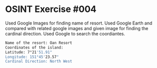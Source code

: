# OSINT Exercise #004

Used Google Images for finding name of resort. Used Google Earth and compared with related google images and given image for finding the cardinal direction. Used Google to search the coordiantes.

```bash
Name of the resort: Oan Resort
Coordinates of the island: 
Latitude: 7°21'51.91"
Longitude: 151°45'23.57"
Cardinal Direction: North West
```
